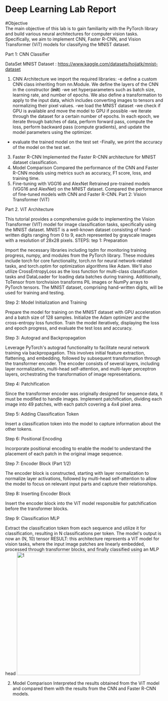 # Deep Learning Lab Report
#Objective    
The main objective of this lab is to gain familiarity with the PyTorch library and build various neural architectures for computer vision tasks. Specifically, we aim to implement CNN, Faster R-CNN, and Vision Transformer (ViT) models for classifying the MNIST dataset.

Part 1: CNN Classifier

 DataSet MNIST Dataset : https://www.kaggle.com/datasets/hojjatk/mnist-dataset 
1. CNN Architecture
we import the required libraries:
-e define a custom CNN class inheriting from nn.Module. We define the layers of the CNN in the constructor (__init__)
-we set hyperparameters such as batch size, learning rate, and number of epochs. We also define a transformation to apply to the input data, which includes converting images to tensors and normalizing their pixel values.
-we load the MNIST dataset
-we check if GPU is available and move the model to GPU if possible
-we iterate through the dataset for a certain number of epochs. In each epoch, we iterate through batches of data, perform forward pass, compute the loss, perform backward pass (compute gradients), and update the model parameters using the optimizer.
- evaluate the trained model on the test set
-Finally, we print the accuracy of the model on the test set.




3. Faster R-CNN
Implemented the Faster R-CNN architecture for MNIST dataset classification.
4. Model Comparison
Compared the performance of the CNN and Faster R-CNN models using metrics such as accuracy, F1 score, loss, and training time.
5. Fine-tuning with VGG16 and AlexNet
Retrained pre-trained models (VGG16 and AlexNet) on the MNIST dataset.
Compared the performance of fine-tuned models with CNN and Faster R-CNN.
Part 2: Vision Transformer (ViT)



Part 2. ViT Architecture
   
This tutorial provides a comprehensive guide to implementing the Vision Transformer (VIT) model for image classification tasks, specifically using the MNIST dataset. MNIST is a well-known dataset consisting of hand-written digits ranging from 0 to 9, each represented by grayscale images with a resolution of 28x28 pixels. 
STEPS:
tep 1: Preparation

Import the necessary libraries including tqdm for monitoring training progress, numpy, and modules from the PyTorch library. These modules include torch for core functionality, torch.nn for neural network-related tasks, and torch.optim for optimization algorithms like Adam. We'll also utilize CrossEntropyLoss as the loss function for multi-class classification tasks and DataLoader for loading data batches during training. Additionally, ToTensor from torchvision transforms PIL images or NumPy arrays to PyTorch tensors. The MNIST dataset, comprising hand-written digits, will be used for training and testing.

Step 2: Model Initialization and Training

Prepare the model for training on the MNIST dataset with GPU acceleration and a batch size of 128 samples. Initialize the Adam optimizer and the cross-entropy loss function. Train the model iteratively, displaying the loss and epoch progress, and evaluate the test loss and accuracy.

Step 3: Autograd and Backpropagation

Leverage PyTorch's autograd functionality to facilitate neural network training via backpropagation. This involves initial feature extraction, flattening, and embedding, followed by subsequent transformation through the transformer encoder. The encoder consists of several layers, including layer normalization, multi-head self-attention, and multi-layer perceptron layers, orchestrating the transformation of image representations.

Step 4: Patchification

Since the transformer encoder was originally designed for sequence data, it must be modified to handle images. Implement patchification, dividing each image into 49 patches, with each patch covering a 4x4 pixel area.

Step 5: Adding Classification Token

Insert a classification token into the model to capture information about the other tokens.

Step 6: Positional Encoding

Incorporate positional encoding to enable the model to understand the placement of each patch in the original image sequence.

Step 7: Encoder Block (Part 1/2)

The encoder block is constructed, starting with layer normalization to normalize layer activations, followed by multi-head self-attention to allow the model to focus on relevant input parts and capture their relationships.

Step 8: Inserting Encoder Block

Insert the encoder block into the ViT model responsible for patchification before the transformer blocks.

Step 9: Classification MLP

Extract the classification token from each sequence and utilize it for classification, resulting in N classifications per token. The model's output is now an (N, 10) tensor
RESULT: this architecture represents a ViT model for vision tasks, where the input image patches are linearly embedded, processed through transformer blocks, and finally classified using an MLP head
<img width="393" alt="1" src="https://github.com/houdakaissi/LAB2/assets/95725016/aef402e3-de39-4e4e-bb0c-fe14df90e7bf">

2. Model Comparison
Interpreted the results obtained from the ViT model and compared them with the results from the CNN and Faster R-CNN models.




